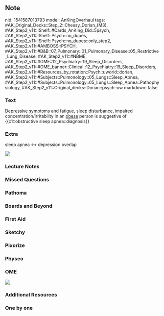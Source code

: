 ## Note
nid: 1541587013793
model: AnKingOverhaul
tags: #AK_Original_Decks::Step_2::Cheesy_Dorian_(M3), #AK_Step2_v11::!Shelf::#Cards_AnKing_Did::5psych, #AK_Step2_v11::!Shelf::Psych::no_dupes, #AK_Step2_v11::!Shelf::Psych::no_dupes::only_step2, #AK_Step2_v11::#AMBOSS::PSYCH, #AK_Step2_v11::#B&B::07_Pulmonary::01_Pulmonary_Disease::05_Restrictive_Lung_Disease, #AK_Step2_v11::#NBME, #AK_Step2_v11::#OME::12_Psychiatry::19_Sleep_Disorders, #AK_Step2_v11::#OME_banner::Clinical::12_Psychiatry::19_Sleep_Disorders, #AK_Step2_v11::#Resources_by_rotation::Psych::uworld::dorian, #AK_Step2_v11::#Subjects::Pulmonology::05_Lungs::Sleep_Apnea, #AK_Step2_v11::#Subjects::Pulmonology::05_Lungs::Sleep_Apnea::Pathophysiology, #AK_Step2_v11::Original_decks::Dorian::psych::uw
markdown: false

### Text
<u>Depressive</u> symptoms and fatigue, sleep disturbance, impaired
concentration/irritability in an <u>obese</u> person is suggestive
of {{c1::obstructive sleep apnea::diagnosis}}

### Extra
sleep apnea ↔ depression overlap
<div><img src=
"STOP-Bang-score-used-as-OSAS-screening-in-preop-erative-evaluation.png"></div>

### Lecture Notes


### Missed Questions


### Pathoma


### Boards and Beyond


### First Aid


### Sketchy


### Pixorize


### Physeo


### OME
<div class="ome-widget">
  <a href=
  "https://onlinemeded.org/spa/psychiatry/sleep-disorders/acquire?ref=anki">
  <img src="_OME_AnkiFlashcards_Lesson_3.png"></a>
</div>

### Additional Resources


### One by one

